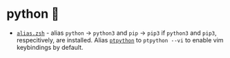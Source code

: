 # python 🐍

- [`alias.zsh`](./alias.zsh) - alias `python` -> `python3` and `pip` -> `pip3` if `python3` and `pip3`, respecitively, are installed. Alias [`ptpython`](https://github.com/prompt-toolkit/ptpython) to `ptpython --vi` to enable vim keybindings by default.

